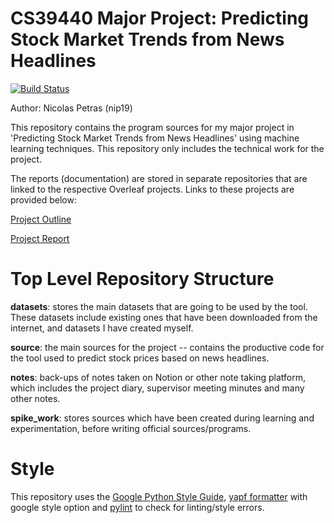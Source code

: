 # CS39440 Major Project: Predicting Stock Market Trends from News Headlines

[![Build Status](https://www.travis-ci.com/npetras/cs39440_stock_prediction_sources.svg?token=MmLDistGnsqM7sy8oz7n&branch=master)](https://www.travis-ci.com/npetras/cs39440_stock_prediction_sources)

Author: Nicolas Petras (nip19)

This repository contains the program sources for my major project in 'Predicting Stock Market Trends from News Headlines' using machine learning techniques. This repository only includes the technical work for the project. 

The reports (documentation) are stored in separate repositories that are linked to the respective Overleaf projects. Links to these projects are provided below:

[Project Outline](https://github.com/npetras/cs39440_project_report)

[Project Report](https://github.com/npetras/cs39440_project_outline_v2)

# Top Level Repository Structure
**datasets**: stores the main datasets that are going to be used by the tool. These datasets include existing ones that have been downloaded from the internet, and datasets I have created myself. 

**source**: the main sources for the project -- contains the productive code for the tool used to predict stock prices based on news headlines.

**notes**: back-ups of notes taken on Notion or other note taking platform, which includes the project diary, supervisor meeting minutes and many other notes.

**spike_work**: stores sources which have been created during learning and experimentation, before writing official sources/programs. 

# Style
This repository uses the [Google Python Style Guide](https://google.github.io/styleguide/pyguide.html), [yapf formatter](https://github.com/google/yapf) with google style option and [pylint](https://pypi.org/project/pylint) to check for linting/style errors.
